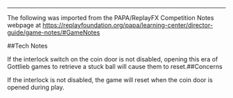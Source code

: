 ***
The following was imported from the PAPA/ReplayFX Competition Notes webpage at https://replayfoundation.org/papa/learning-center/director-guide/game-notes/#GameNotes

##Tech Notes
            
If the interlock switch on the coin door is not disabled, opening this era of Gottlieb games to retrieve a stuck ball will cause them to reset.##Concerns
            
If the interlock is not disabled, the game will reset when the coin door is opened during play.